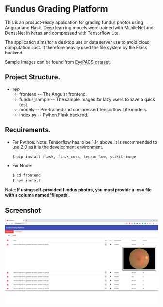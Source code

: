 # Fundus Grading Platform

This is an product-ready application for grading fundus photos using Angular and Flask. Deep learning models were trained with MobileNet and DenseNet in Keras and compressed with Tensorflow Lite.

The application aims for a desktop use or data server use to avoid cloud computation cost. It therefore heavily used the file system by the Flask backend.

Sample Images can be found from [EyePACS dataset](https://www.kaggle.com/c/diabetic-retinopathy-detection).

## Project Structure.

- app
    - frontend -- The Angular frontend.
    - fundus_sample -- The sample images for lazy users to have a quick test.
    - models -- Pre-trained and compressed Tensorflow Lite models.
    - index.py -- Python Flask backend.


## Requirements.
- For Python:
    Note: Tensorflow has to be 1.14 above. It is recommended to use 2.0 as it is the development environment.
    ```bash
    $ pip install flask, flask_cors, tensorflow, scikit-image
    ```
- For Node:
    ```bash
    $ cd frontend
    $ npm install
    ```
Note: <b>If using self-provided fundus photos, you must provide a .csv file with a column named 'filepath'.</b>

## Screenshot

![screenshot](./imgs/sc.png)


